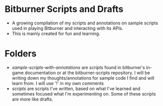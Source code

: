 # Bitburner Scripts and Drafts
- A growing compilation of my scripts and annotations on sample scripts used in playing Bitburner and interacting with its APIs.
- This is mainly created for fun and learning.

# Folders
- *sample-scripts-with-annotations* are scripts found in bitburner's in-game documentation or at the bitburner-scripts repository. I will be writing down my thoughts/annotations for sample code I find and will learn from. I will use '!' in my own comments
- *scripts* are scripts I've written, based on what I've learned and sometimes focused what I'm experimenting on. Some of these scripts are more like drafts.